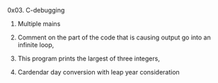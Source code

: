 0x03. C-debugging

1.  Multiple mains

2.  Comment on the part of the code that is causing output go into an infinite loop,

3.  This program prints the largest of three integers,

4.  Cardendar day conversion with leap year consideration

